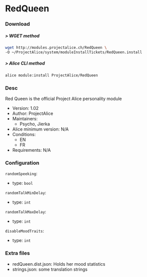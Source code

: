 # RedQueen

### Download

##### > WGET method
```bash
wget http://modules.projectalice.ch/RedQueen \
-O ~/ProjectAlice/system/moduleInstallTickets/RedQueen.install
```

##### > Alice CLI method
```bash
alice module:install ProjectAlice/RedQueen
```

### Desc
Red Queen is the official Project Alice personality module

- Version: 1.02
- Author: ProjectAlice
- Maintainers:
  - Psycho, Jierka
- Alice minimum version: N/A
- Conditions:
  - EN
  - FR
- Requirements: N/A


### Configuration

`randomSpeeking`:
 - type: `bool`
 
`randomTalkMinDelay`:
 - type: `int`

`randomTalkMaxDelay`:
 - type: `int`
 
 `disableMoodTraits`:
 - type: `int`


### Extra files

- redQueen.dist.json: Holds her mood statistics
- strings.json: some translation strings
